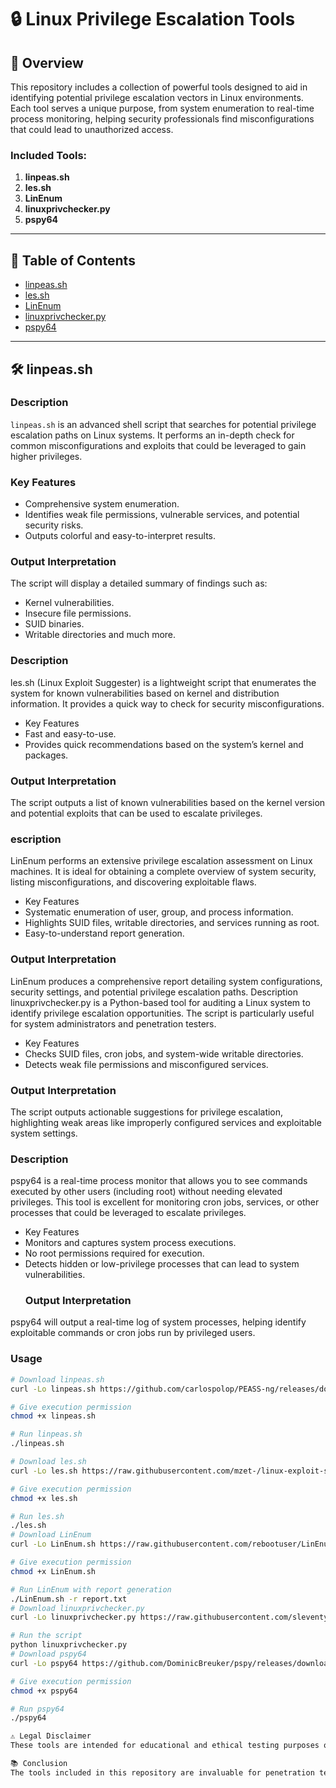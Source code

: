 # 🔒 Linux Privilege Escalation Tools

## 📝 Overview

This repository includes a collection of powerful tools designed to aid in identifying potential privilege escalation vectors in Linux environments. Each tool serves a unique purpose, from system enumeration to real-time process monitoring, helping security professionals find misconfigurations that could lead to unauthorized access.

### Included Tools:

1. **linpeas.sh**
2. **les.sh**
3. **LinEnum**
4. **linuxprivchecker.py**
5. **pspy64**

---

## 📑 Table of Contents

- [linpeas.sh](#linpeas.sh)
- [les.sh](#lessh)
- [LinEnum](#linenum)
- [linuxprivchecker.py](#linuxprivcheckerpy)
- [pspy64](#pspy64)

---

## 🛠 linpeas.sh

### Description
`linpeas.sh` is an advanced shell script that searches for potential privilege escalation paths on Linux systems. It performs an in-depth check for common misconfigurations and exploits that could be leveraged to gain higher privileges.

### Key Features
- Comprehensive system enumeration.
- Identifies weak file permissions, vulnerable services, and potential security risks.
- Outputs colorful and easy-to-interpret results.

### Output Interpretation
The script will display a detailed summary of findings such as:

- Kernel vulnerabilities.
- Insecure file permissions.
- SUID binaries.
- Writable directories and much more.
  
### Description
les.sh (Linux Exploit Suggester) is a lightweight script that enumerates the system for known vulnerabilities based on kernel and distribution information. It provides a quick way to check for security misconfigurations.

- Key Features
- Fast and easy-to-use.
- Provides quick recommendations based on the system’s kernel and packages.
  
### Output Interpretation
The script outputs a list of known vulnerabilities based on the kernel version and potential exploits that can be used to escalate privileges.
### escription
LinEnum performs an extensive privilege escalation assessment on Linux machines. It is ideal for obtaining a complete overview of system security, listing misconfigurations, and discovering exploitable flaws.

- Key Features
- Systematic enumeration of user, group, and process information.
- Highlights SUID files, writable directories, and services running as root.
- Easy-to-understand report generation.
  
### Output Interpretation
LinEnum produces a comprehensive report detailing system configurations, security settings, and potential privilege escalation paths.
Description
linuxprivchecker.py is a Python-based tool for auditing a Linux system to identify privilege escalation opportunities. The script is particularly useful for system administrators and penetration testers.

- Key Features
- Checks SUID files, cron jobs, and system-wide writable directories.
- Detects weak file permissions and misconfigured services.
  
 ### Output Interpretation
 The script outputs actionable suggestions for privilege escalation, highlighting weak areas like improperly configured services and exploitable system settings.

 ### Description
pspy64 is a real-time process monitor that allows you to see commands executed by other users (including root) without needing elevated privileges. This tool is excellent for monitoring cron jobs, services, or other processes that could be leveraged to escalate privileges.

- Key Features
- Monitors and captures system process executions.
- No root permissions required for execution.
- Detects hidden or low-privilege processes that can lead to system vulnerabilities.
  ### Output Interpretation
pspy64 will output a real-time log of system processes, helping identify exploitable commands or cron jobs run by privileged users.
### Usage
```bash
# Download linpeas.sh
curl -Lo linpeas.sh https://github.com/carlospolop/PEASS-ng/releases/download/refs/tags/20230918-linpeas-ng-release/linpeas.sh

# Give execution permission
chmod +x linpeas.sh

# Run linpeas.sh
./linpeas.sh

# Download les.sh
curl -Lo les.sh https://raw.githubusercontent.com/mzet-/linux-exploit-suggester/master/les.sh

# Give execution permission
chmod +x les.sh

# Run les.sh
./les.sh
# Download LinEnum
curl -Lo LinEnum.sh https://raw.githubusercontent.com/rebootuser/LinEnum/master/LinEnum.sh

# Give execution permission
chmod +x LinEnum.sh

# Run LinEnum with report generation
./LinEnum.sh -r report.txt
# Download linuxprivchecker.py
curl -Lo linuxprivchecker.py https://raw.githubusercontent.com/sleventyeleven/linuxprivchecker/master/linuxprivchecker.py

# Run the script
python linuxprivchecker.py
# Download pspy64
curl -Lo pspy64 https://github.com/DominicBreuker/pspy/releases/download/v1.2.1/pspy64

# Give execution permission
chmod +x pspy64

# Run pspy64
./pspy64

⚠️ Legal Disclaimer
These tools are intended for educational and ethical testing purposes only. Always ensure you have explicit permission before using these scripts on any system.

📚 Conclusion
The tools included in this repository are invaluable for penetration testers and security auditors when assessing a Linux system for potential privilege escalation vulnerabilities. Use them responsibly and follow ethical guidelines while conducting any security assessments.

